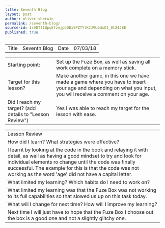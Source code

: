 ```yaml
---
title: Seventh Blog
layout: post
author: oliver.sherwin
permalink: /seventh-blog/
source-id: 1s9DTf1UpqEfzmjpbODi9PZTYtK2JVU6dxQI_0l24J8E
published: true
---
```

<table>
  <tr>
    <td>Title</td>
    <td>Seventh Blog</td>
    <td>Date</td>
    <td>07/03/18</td>
  </tr>
</table>


<table>
  <tr>
    <td>Starting point:</td>
    <td>Set up the Fuze Box, as well as saving all work complete on a memory stick.</td>
  </tr>
  <tr>
    <td>Target for this lesson?</td>
    <td>Make another game, in this one we have made a game where you have to insert your age and depending on what you input, you will receive a comment on your age.</td>
  </tr>
  <tr>
    <td>Did I reach my target?
(add details to "Lesson Review")</td>
    <td>Yes I was able to reach my target for the lesson with ease.</td>
  </tr>
</table>


<table>
  <tr>
    <td>Lesson Review</td>
  </tr>
  <tr>
    <td>How did I learn? What strategies were effective?</td>
  </tr>
  <tr>
    <td>I learnt by looking at the code in the book and relaying it with detail, as well as having a good mindset to try and look for individual elements ro change until the code was finally successful. The example for this is that the code was not working as the word 'age' did not have a capital letter.</td>
  </tr>
  <tr>
    <td>What limited my learning? Which habits do I need to work on?</td>
  </tr>
  <tr>
    <td>What limited my learning was that the Fuze Box was not working to its full capabilities so that slowed us up on this task today.</td>
  </tr>
  <tr>
    <td>What will I change for next time? How will I improve my learning?</td>
  </tr>
  <tr>
    <td>Next time I will just have to hope that the Fuze Box I choose out the box is a good one and not a slightly glitchy one.</td>
  </tr>
</table>


